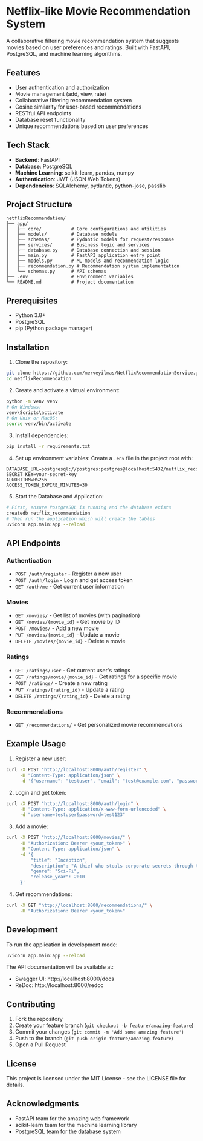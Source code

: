 # Netflix-like Movie Recommendation System

A collaborative filtering movie recommendation system that suggests movies based on user preferences and ratings. Built with FastAPI, PostgreSQL, and machine learning algorithms.

## Features

- User authentication and authorization
- Movie management (add, view, rate)
- Collaborative filtering recommendation system
- Cosine similarity for user-based recommendations
- RESTful API endpoints
- Database reset functionality
- Unique recommendations based on user preferences

## Tech Stack

- **Backend**: FastAPI
- **Database**: PostgreSQL
- **Machine Learning**: scikit-learn, pandas, numpy
- **Authentication**: JWT (JSON Web Tokens)
- **Dependencies**: SQLAlchemy, pydantic, python-jose, passlib

## Project Structure

```
netflixRecommendation/
├── app/
│   ├── core/           # Core configurations and utilities
│   ├── models/         # Database models
│   ├── schemas/        # Pydantic models for request/response
│   ├── services/       # Business logic and services
│   ├── database.py     # Database connection and session
│   ├── main.py         # FastAPI application entry point
│   ├── models.py       # ML models and recommendation logic
│   ├── recommendation.py # Recommendation system implementation
│   └── schemas.py      # API schemas
├── .env                # Environment variables
└── README.md           # Project documentation
```

## Prerequisites

- Python 3.8+
- PostgreSQL
- pip (Python package manager)

## Installation

1. Clone the repository:
```bash
git clone https://github.com/merveyilmas/NetflixRecommendationService.git
cd netflixRecommendation
```

2. Create and activate a virtual environment:
```bash
python -m venv venv
# On Windows:
venv\Scripts\activate
# On Unix or MacOS:
source venv/bin/activate
```

3. Install dependencies:
```bash
pip install -r requirements.txt
```

4. Set up environment variables:
Create a `.env` file in the project root with:
```env
DATABASE_URL=postgresql://postgres:postgres@localhost:5432/netflix_recommendation
SECRET_KEY=your-secret-key
ALGORITHM=HS256
ACCESS_TOKEN_EXPIRE_MINUTES=30
```

5. Start the Database and Application:
```bash
# First, ensure PostgreSQL is running and the database exists
createdb netflix_recommendation
# Then run the application which will create the tables
uvicorn app.main:app --reload
```

## API Endpoints

### Authentication
- `POST /auth/register` - Register a new user
- `POST /auth/login` - Login and get access token
- `GET /auth/me` - Get current user information

### Movies
- `GET /movies/` - Get list of movies (with pagination)
- `GET /movies/{movie_id}` - Get movie by ID
- `POST /movies/` - Add a new movie
- `PUT /movies/{movie_id}` - Update a movie
- `DELETE /movies/{movie_id}` - Delete a movie

### Ratings
- `GET /ratings/user` - Get current user's ratings
- `GET /ratings/movie/{movie_id}` - Get ratings for a specific movie
- `POST /ratings/` - Create a new rating
- `PUT /ratings/{rating_id}` - Update a rating
- `DELETE /ratings/{rating_id}` - Delete a rating

### Recommendations
- `GET /recommendations/` - Get personalized movie recommendations

## Example Usage

1. Register a new user:
```bash
curl -X POST "http://localhost:8000/auth/register" \
     -H "Content-Type: application/json" \
     -d '{"username": "testuser", "email": "test@example.com", "password": "test123"}'
```

2. Login and get token:
```bash
curl -X POST "http://localhost:8000/auth/login" \
     -H "Content-Type: application/x-www-form-urlencoded" \
     -d "username=testuser&password=test123"
```

3. Add a movie:
```bash
curl -X POST "http://localhost:8000/movies/" \
     -H "Authorization: Bearer <your_token>" \
     -H "Content-Type: application/json" \
     -d '{
         "title": "Inception",
         "description": "A thief who steals corporate secrets through the use of dream-sharing technology",
         "genre": "Sci-Fi",
         "release_year": 2010
     }'
```

4. Get recommendations:
```bash
curl -X GET "http://localhost:8000/recommendations/" \
     -H "Authorization: Bearer <your_token>"
```

## Development

To run the application in development mode:
```bash
uvicorn app.main:app --reload
```

The API documentation will be available at:
- Swagger UI: http://localhost:8000/docs
- ReDoc: http://localhost:8000/redoc

## Contributing

1. Fork the repository
2. Create your feature branch (`git checkout -b feature/amazing-feature`)
3. Commit your changes (`git commit -m 'Add some amazing feature'`)
4. Push to the branch (`git push origin feature/amazing-feature`)
5. Open a Pull Request

## License

This project is licensed under the MIT License - see the LICENSE file for details.

## Acknowledgments

- FastAPI team for the amazing web framework
- scikit-learn team for the machine learning library
- PostgreSQL team for the database system 